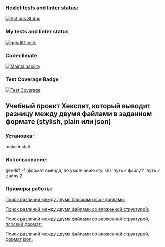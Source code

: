 ### Hexlet tests and linter status:
[![Actions Status](https://github.com/d0b3r27/frontend-project-46/actions/workflows/hexlet-check.yml/badge.svg)](https://github.com/d0b3r27/frontend-project-46/actions)

### My tests and linter status
[![gendiff tests](https://github.com/d0b3r27/frontend-project-46/actions/workflows/tests.yml/badge.svg)](https://github.com/d0b3r27/frontend-project-46/actions/workflows/tests.yml)

### Codeclimate
[![Maintainability](https://api.codeclimate.com/v1/badges/2883c36e47e674119b14/maintainability)](https://codeclimate.com/github/d0b3r27/frontend-project-46/maintainability)

### Test Coverage Badge
[![Test Coverage](https://api.codeclimate.com/v1/badges/2883c36e47e674119b14/test_coverage)](https://codeclimate.com/github/d0b3r27/frontend-project-46/test_coverage)

## Учебный проект Хекслет, который выводит разницу между двумя файлами в заданном формате (stylish, plain или json)

### Установка:
make install

### Использование:
gendiff -f (формат вывода, по умолчанию stylish) 'путь к файлу1' 'путь к файлу 2'

### Примеры работы:
[Поиск различий между двумя плоскими json-файлами:](https://asciinema.org/a/ecoZSxuePQA1gIfSLRobXH3if)

[Поиск различий между двумя файлами со вложенной структурой:](https://asciinema.org/a/mZtzHWKQhOgyIFu057Wn8N21U)

[Поиск различий между двумя файлами со вложенной структурой, плоский формат:](https://asciinema.org/a/89GKAp39kFMggXQNgZuERrh1M)

[Поиск различий между двумя файлами со вложенной структурой, формат json:](https://asciinema.org/a/7sMv3t4j0c3heLzmTATnLTePR)
